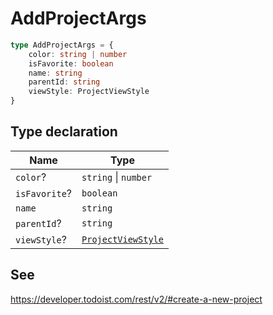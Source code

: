 # AddProjectArgs

```ts
type AddProjectArgs = {
    color: string | number
    isFavorite: boolean
    name: string
    parentId: string
    viewStyle: ProjectViewStyle
}
```

## Type declaration

| Name                                  | Type                                      |
| ------------------------------------- | ----------------------------------------- |
| <a id="color"></a> `color`?           | `string` \| `number`                      |
| <a id="isfavorite"></a> `isFavorite`? | `boolean`                                 |
| <a id="name"></a> `name`              | `string`                                  |
| <a id="parentid"></a> `parentId`?     | `string`                                  |
| <a id="viewstyle"></a> `viewStyle`?   | [`ProjectViewStyle`](ProjectViewStyle.md) |

## See

https://developer.todoist.com/rest/v2/#create-a-new-project
